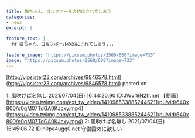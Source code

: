 ```yaml
---
title: 猫ちゃん、ゴルフボールの的にされてしまう
categories:
- news
excerpt: |
  
feature_text: |
  ## 猫ちゃん、ゴルフボールの的にされてしまう...
  
feature_image: "https://picsum.photos/2560/600?image=733"
image: "https://picsum.photos/2560/600?image=733"
---
```


[http://vipsister23.com/archives/9846578.html](http://vipsister23.com/archives/9846578.html)
posted on 

<!--more-->

1: 風吹けば名無し 2021/07/04(日) 16:44:20.90 ID:JWvr9N2fr.net 【動画】 [https://video.twimg.com/ext_tw_video/1410985338852446211/pu/vid/640x800/o0qM07TdGA0KJcxy.mp4](https://video.twimg.com/ext_tw_video/1410985338852446211/pu/vid/640x800/o0qM07TdGA0KJcxy.mp4) 2: 風吹けば名無し 2021/07/04(日) 16:45:06.72 ID:h0pe4ugq0.net 守備固めに欲しい

